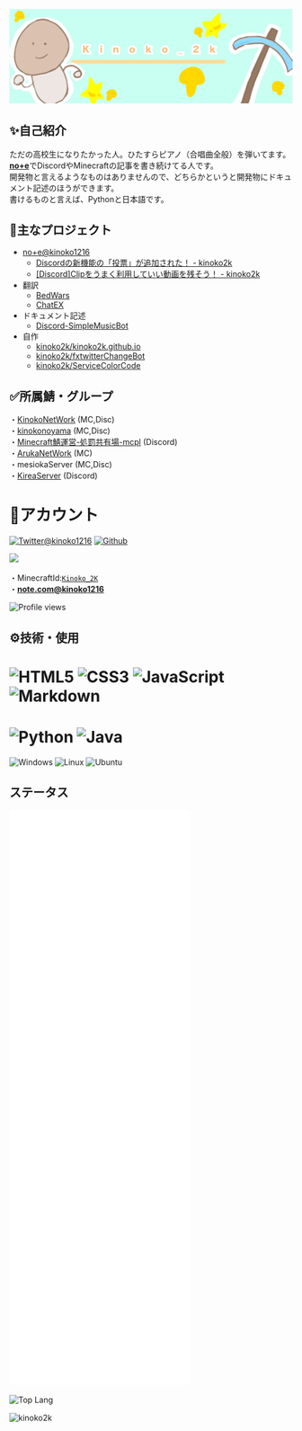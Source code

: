 <p class="profile-img" align="center">
 <img src="kinoko-header2.jpeg" width=800>
</p>

## ✨自己紹介
ただの高校生になりたかった人。ひたすらピアノ（合唱曲全般）を弾いてます。<br>
[**no+e**](https://note.com/kinoko1216)でDiscordやMinecraftの記事を書き続けてる人です。<br>
開発物と言えるようなものはありませんので、どちらかというと開発物にドキュメント記述のほうができます。<br>
書けるものと言えば、Pythonと日本語です。<br>

## 📝主なプロジェクト
- [no+e@kinoko1216](https://note.com/kinoko1216)
    - [Discordの新機能の「投票」が追加された！ - kinoko2k](https://note.com/kinoko1216/n/n78b37bd3b50d)
    - [[Discord]Clipをうまく利用していい動画を残そう！ - kinoko2k](https://note.com/kinoko1216/n/nb1da602f0969)
- 翻訳
    - [BedWars](https://www.spigotmc.org/resources/screaming-bedwars-1-8-8-1-20-4.63714/update?update=493428)
    - [ChatEX](https://github.com/TheJeterLP/ChatEx/pull/146)
- ドキュメント記述
    - [Discord-SimpleMusicBot](https://github.com/mtripg6666tdr/Discord-SimpleMusicBot)
- 自作
    - [kinoko2k/kinoko2k.github.io](https://github.com/kinoko2k/kinoko2k.github.io)
    - [kinoko2k/fxtwitterChangeBot](https://github.com/kinoko2k/fxtwitterChangeBot)
    - [kinoko2k/ServiceColorCode](https://kinoko2k.github.io/ServiceColorCode/)

## ✅所属鯖・グループ
・[KinokoNetWork](https://kinokoserver.github.io/documents/) (MC,Disc)<br>
・[kinokonoyama](https://plancke.io/hypixel/guild/name/kinokonoyama) (MC,Disc)<br>
・[Minecraft鯖運営-処罰共有場-mcpl](https://twitter.com/kinoko1216/status/1783881445230141830) (Discord)<br>
・[ArukaNetWork](https://disboard.org/ja/server/1168232472287395880) (MC)<br>
・mesiokaServer (MC,Disc)<br>
・[KireaServer](https://minecraft-mcworld.com/40113/) (Discord)<br>

# 🍨アカウント
[![Twitter@kinoko1216](https://img.shields.io/badge/Twitter-fff.svg?logo=twitter&style=for-the-badge)](https://twitter.com/kinoko1216) [![Github](https://img.shields.io/badge/Github-181717.svg?style=for-the-badge&logo=Github&logoColor=white)](https://github.com/kinoko2k)

<img src="https://discord.c99.nl/widget/theme-2/925245386568896564.png">

・MinecraftId:[`Kinoko_2K`](https://ja.namemc.com/profile/Kinoko_2K)<br>
・[**note.com@kinoko1216**](https://note.com/kinoko1216)<br>

![Profile views](https://komarev.com/ghpvc/?username=kinoko2k)

## ⚙️技術・使用
![HTML5](https://img.shields.io/badge/html5-E34F26.svg?style=for-the-badge&logo=html5&logoColor=white) ![CSS3](https://img.shields.io/badge/CSS3-2572b6.svg?logo=css3&style=for-the-badge) ![JavaScript](https://img.shields.io/badge/javascript-%23323330.svg?style=for-the-badge&logo=javascript&logoColor=%23F7DF1E) ![Markdown](https://img.shields.io/badge/markdown-%23000000.svg?style=for-the-badge&logo=markdown&logoColor=white) 
===
![Python](https://img.shields.io/badge/Python-ffde73.svg?logo=python&style=for-the-badge) ![Java](https://img.shields.io/badge/Java-007396.svg?logo=java&style=for-the-badge)
===
![Windows](https://img.shields.io/badge/Windows-0078d6.svg?logo=windows&style=for-the-badge) ![Linux](https://img.shields.io/badge/Linux-000.svg?logo=linux&style=for-the-badge) ![Ubuntu](https://img.shields.io/badge/Ubuntu-fff.svg?logo=ubuntu&style=for-the-badge)
<!-- https://suzukikatsuma.github.io/badge-generator/ -->

## ステータス
![Metrics](/github-metrics.svg)

![Top Lang](https://github-readme-stats.vercel.app/api/top-langs/?username=kinoko2k&layout=compact&langs_count=10)
<p><img align="center" src="https://github-readme-streak-stats.herokuapp.com/?user=kinoko2k&" alt="kinoko2k" /></p>

<!-- ![Metrics](https://metrics.lecoq.io/kinoko2k?template=classic&isocalendar=1&languages=1&achievements=1&repositories=1&activity=1&base=header%2C%20activity%2C%20community%2C%20repositories%2C%20metadata&base.indepth=false&base.hireable=false&base.skip=false&repositories.batch=100&repositories.forks=false&repositories.affiliations=owner&isocalendar=false&isocalendar.duration=half-year&languages=false&languages.ignored=html%2Ccss%2Cjava%2Cjavascript%2Cmarkdown&languages.limit=8&languages.threshold=0%25&languages.other=false&languages.colors=github&languages.sections=most-used&languages.indepth=false&languages.analysis.timeout=15&languages.analysis.timeout.repositories=7.5&languages.categories=markup%2C%20programming&languages.recent.categories=markup%2C%20programming&languages.recent.load=300&languages.recent.days=14&repositories=false&repositories.featured=KinokoServer%2Fdocuments%2CJankenWeb%2CPunishment-Program%2CSentenceGenerator&repositories.pinned=0&repositories.starred=0&repositories.random=0&repositories.order=featured%2C%20pinned%2C%20starred%2C%20random&achievements=false&achievements.threshold=C&achievements.secrets=true&achievements.display=detailed&achievements.limit=5&activity=false&activity.limit=5&activity.load=300&activity.days=14&activity.visibility=all&activity.timestamps=false&activity.filter=all&config.timezone=Asia%2FTokyo) -->
<!-- ![Anurag's GitHub stats](https://github-readme-stats.vercel.app/api?username=kinoko2k&show_icons=true&theme=gruvbox) -->
<!-- ![Anurag's GitHub stats](https://github-readme-stats.vercel.app/api?username=kinoko2k&bg_color=30,e96443,904e95&title_color=fff&text_color=fff) -->
